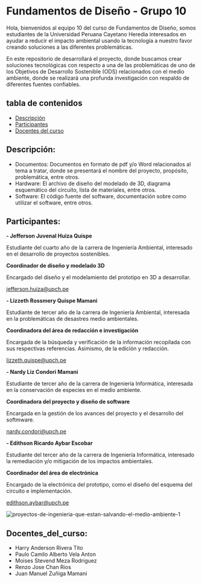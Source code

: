# Fundamentos de Diseño - Grupo 10

Hola, bienvenidos al equipo 10 del curso de Fundamentos de Diseño, somos estudiantes de la Universidad Peruana Cayetano Heredia interesados en ayudar a reducir el impacto ambiental usando la tecnología a nuestro favor creando soluciones a las diferentes problemáticas. 

En este repositorio de desarrollará el proyecto, donde buscamos crear soluciones tecnológicas con respecto a una de las problemáticas de uno de los Objetivos de Desarrollo Sostenible (ODS) relacionados con el medio ambiente, donde se realizará una profunda investigación con respaldo de diferentes fuentes confiables.


## tabla de contenidos
- [Descripción](#descripción)
- [Participantes](#participantes)
- [Docentes del curso](#docentes_del_curso)

## Descripción:

-	Documentos: Documentos en formato de pdf y/o Word relacionados al tema a tratar, donde se presentará el nombre del proyecto, propósito, problemática, entre otros. 
-	Hardware: El archivo de diseño del modelado de 3D, diagrama esquemático del circuito, lista de materiales, entre otros.
-	Software: El código fuente del software, documentación sobre como utilizar el software, entre otros. 

## Participantes:
**- Jefferson Juvenal Huiza Quispe**

Estudiante del cuarto año de la carrera de Ingeniería Ambiental, interesado en el desarrollo de proyectos sostenibles.

  **Coordinador de diseño y modelado 3D**
                 
Encargado del diseño y el modelamiento del prototipo en 3D a desarrollar.

  jefferson.huiza@upch.pe  
  
**- Lizzeth Rossmery Quispe Mamani**

Estudiante de tercer año de la carrera de Ingeniería Ambiental, interesada en la problemáticas de desastres medio ambientales.

 **Coordinadora del área de redacción e investigación**
 
Encargada de la búsqueda y verificación de la información recopilada con sus respectivas referencias. Asimismo, de la edición y redacción.

   lizzeth.quispe@upch.pe
   
**- Nardy Liz Condori Mamani** 

Estudiante de tercer año de la carrera de Ingeniería Informática, interesada en la conservación de especies en el medio ambiente.

   **Coordinadora del proyecto y diseño de software**
   
Encargada en la gestión de los avances del proyecto y el desarrollo del softmware.

   nardy.condori@upch.pe 
                                 
**- Edithson Ricardo Aybar Escobar**

Estudiante del tercer año de la carrera de Ingeniería Informática, interesado la remediación y/o mitigación de los impactos ambientales.

   **Coordinador del área de electrónica**
                         
Encargado de la electrónica del prototipo, como el diseño del esquema del circuito e implementación.

   edithson.aybar@upch.pe 

![proyectos-de-ingenieria-que-estan-salvando-el-medio-ambiente-1](https://github.com/JefHuiza/Fundamentos-de-Dise-o/assets/89529370/503391b9-49a3-46ca-b221-0375698d46bb)

## Docentes_del_curso:
- Harry Anderson Rivera Tito
- Paulo Camilo Alberto Vela Anton
- Moises Stevend Meza Rodriguez
- Renzo Jose Chan Rios
- Juan Manuel Zuñiga Mamani
